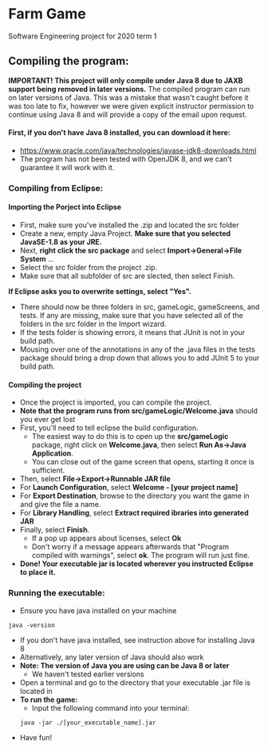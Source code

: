 # Farm Game
Software Engineering project for 2020 term 1

## Compiling the program:
**IMPORTANT! This project will only compile under Java 8 due to JAXB support being removed in later versions.** 
The compiled program can run on later versions of Java.
This was a mistake that wasn't caught before it was too late to fix, 
however we were given explicit instructor permission to continue using Java 8 and will provide a copy of the email upon request.

#### First, if you don't have Java 8 installed, you can download it here:
* https://www.oracle.com/java/technologies/javase-jdk8-downloads.html
* The program has not been tested with OpenJDK 8, and we can't guarantee it will work with it.

### Compiling from Eclipse:
#### Importing the Porject into Eclipse
* First, make sure you've installed the .zip and located the src folder
* Create a new, empty Java Project. **Make sure that you selected JavaSE-1.8 as your JRE.**
* Next, **right click the src package** and select **Import->General->File System** ...
* Select the src folder from the project .zip.
* Make sure that all subfolder of src are slected, then select Finish.

**If Eclipse asks you to overwrite settings, select "Yes".**

* There should now be three folders in src, gameLogic, gameScreens, and tests. If any are missing, make sure that you have selected all of the folders in the src folder in the Import wizard.
* If the tests folder is showing errors, it means that JUnit is not in your build path. 
* Mousing over one of the annotations in any of the .java files in the tests package should bring a drop down that allows you to add JUnit 5 to your build path.

#### Compiling the project
* Once the project is imported, you can compile the project.
* **Note that the program runs from src/gameLogic/Welcome.java** should you ever get lost
* First, you'll need to tell eclipse the build configuration. 
  * The easiest way to do this is to open up the **src/gameLogic** package, right click on **Welcome.java**, then select **Run As->Java Application**.
  * You can close out of the game screen that opens, starting it once is sufficient.
* Then, select **File->Export->Runnable JAR file**
* For **Launch Configuration**, select **Welcome - [your project name]**
* For **Export Destination**, browse to the directory you want the game in and give the file a name.
* For **Library Handling**, select **Extract required ibraries into generated JAR**
* Finally, select **Finish**.
  * If a pop up appears about licenses, select **Ok**
  * Don't worry if a message appears afterwards that "Program compiled with warnings", select **ok**. The program will run just fine.
* **Done! Your executable jar is located wherever you instructed Eclipse to place it.**

### Running the executable:
* Ensure you have java installed on your machine
```
java -version
```
  * If you don't have java installed, see instruction above for installing Java 8
  * Alternatively, any later version of Java should also work
* **Note: The version of Java you are using can be Java 8 or later**
  * We haven't tested earlier versions
* Open a terminal and go to the directory that your executable .jar file is located in
* **To run the game:**
  * Input the following command into your terminal:
  ```
  java -jar ./[your_executable_name].jar
  ```
* Have fun!
  




